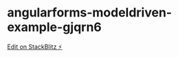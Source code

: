 # angularforms-modeldriven-example-gjqrn6

[Edit on StackBlitz ⚡️](https://stackblitz.com/edit/angularforms-modeldriven-example-gjqrn6)